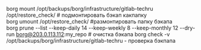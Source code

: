 borg mount /opt/backups/borg/infrastructure/gitlab-techru /opt/restore_check/   # подмонтировать бэкап какпапку  
borg umount /opt/restore_check/ #размонтировать папку бэкапа  
borg prune --list --keep-daily 14 --keep-weekly 8 --keep-monthly 12 --dry-run borg@203.0.113.112:my_repo  # очистка бэкапа 
borg check -v /opt/backups/borg/infrastructure/gitlab-techru - проверка бэкпапа
